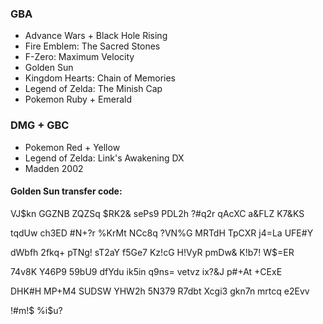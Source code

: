 
### GBA
* Advance Wars + Black Hole Rising
* Fire Emblem: The Sacred Stones
* F-Zero: Maximum Velocity
* Golden Sun
* Kingdom Hearts: Chain of Memories
* Legend of Zelda: The Minish  Cap
* Pokemon Ruby + Emerald

### DMG + GBC
* Pokemon Red + Yellow
* Legend of Zelda: Link's Awakening DX
* Madden 2002

#### Golden Sun transfer code:
VJ$kn GGZNB
ZQZSq $RK2&
sePs9 PDL2h
?#q2r qAcXC
a&FLZ K7&KS

tqdUw ch3ED
#N+?r %KrMt
NCc8q ?VN%G
MRTdH TpCXR
j4=La UFE#Y

dWbfh 2fkq+
pTNg! sT2aY
f5Ge7 Kz!cG
H!VyR pmDw&
K!b7! W$=ER

74v8K Y46P9
59bU9 dfYdu
ik5in q9ns=
vetvz ix?&J
p#+At +CExE

DHK#H MP+M4
SUDSW YHW2h
5N379 R7dbt
Xcgi3 gkn7n
mrtcq e2Evv

!#m!$ %i$u?